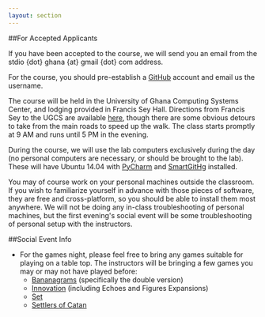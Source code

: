 ```yaml
---
layout: section
---
```

##For Accepted Applicants

If you have been accepted to the course, we will send you an email from the
stdio {dot} ghana {at} gmail {dot} com address.

For the course, you should pre-establish a [GitHub](http://github.com) account
and email us the username.

The course will be held in the University of Ghana Computing Systems Center, and
lodging provided in Francis Sey Hall.  Directions from Francis Sey to the UGCS
are available [here](https://goo.gl/maps/YVqLg), though there are some obvious
detours to take from the main roads to speed up the walk.  The class starts
promptly at 9 AM and runs until 5 PM in the evening.

During the course, we will use the lab computers exclusively during the day (no
personal computers are necessary, or should be brought to the lab).  These will
have Ubuntu 14.04 with [PyCharm](http://www.jetbrains.com/pycharm/) and
[SmartGitHg](http://www.syntevo.com/smartgithg/) installed.

You may of course work on your personal machines outside the classroom.  If you
wish to familiarize yourself in advance with those pieces of software, they are
free and cross-platform, so you should be able to install them most anywhere.
We will not be doing any in-class troubleshooting of personal machines, but the
first evening's social event will be some troubleshooting of personal setup with
the instructors.

##Social Event Info

- For the games night, please feel free to bring any games suitable for playing on
a table top.  The instructors will be bringing a few games you may or may not
have played before:
     - [Bananagrams](http://bananagram.net/) (specifically the double version)
     - [Innovation](http://www.asmadigames.com/detail_innovation.php) (including Echoes and Figures Expansions)
     - [Set](http://www.setgame.com/sites/default/files/instructions/SET%20INSTRUCTIONS%20-%20ENGLISH%208.23.11.pdf)
     - [Settlers of Catan](http://www.catan.com/)
